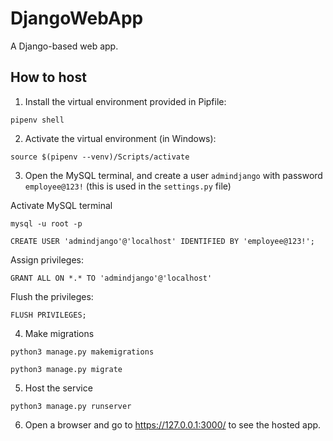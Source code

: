 # DjangoWebApp
A Django-based web app.

## How to host

1. Install the virtual environment provided in Pipfile:
```mysql
pipenv shell
```

2. Activate the virtual environment (in Windows):
```mysql
source $(pipenv --venv)/Scripts/activate
```

3. Open the MySQL terminal, and create a user `admindjango` with password `employee@123!` (this is used in the `settings.py` file)

Activate MySQL terminal
```shell
mysql -u root -p
```

```mysql
CREATE USER 'admindjango'@'localhost' IDENTIFIED BY 'employee@123!'; 
```

Assign privileges:
```mysql
GRANT ALL ON *.* TO 'admindjango'@'localhost'
```

Flush the privileges:
```mysql
FLUSH PRIVILEGES;
```

4. Make migrations

```shell
python3 manage.py makemigrations

python3 manage.py migrate
```

5. Host the service

```shell
python3 manage.py runserver
```

6. Open a browser and go to https://127.0.0.1:3000/ to see the hosted app.